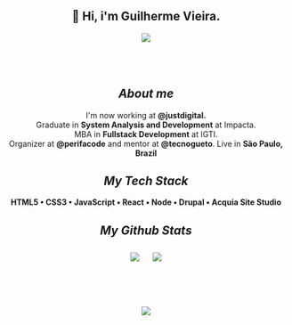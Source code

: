<div align="center">

  <h2>
    🌠 Hi, i'm Guilherme Vieira.
  </h2>

  <a href="https://twitter.com/gitlherme">
    <img src="https://img.shields.io/twitter/follow/gitlherme">
  </a>

  <br>
  <br>
  <br>
  <br>

  ## *About me*
  <p>
    I'm now working at <strong>@justdigital.</strong> <br>
    Graduate in <strong>System Analysis and Development</strong> at Impacta. <br>
    MBA in <strong>Fullstack Development</strong> at IGTI. <br>
    Organizer at <strong>@perifacode</strong> and mentor at <strong>@tecnogueto</strong>.
    Live in <strong> São Paulo, Brazil </strong>
  </p>

  ## *My Tech Stack*
  <strong> HTML5 • CSS3 • JavaScript • React • Node • Drupal • Acquia Site Studio </strong>

  ## *My Github Stats*
  <div>
    <img style="padding: 10px" src="https://github-readme-stats.vercel.app/api?username=gitlherme&show_icons=true&theme=tokyonight"/>
    <img style="padding: 10px" src="https://github-readme-stats.vercel.app/api/top-langs/?username=gitlherme&layout=compact&theme=tokyonight"/>
  </div>

  <br>
  <br>
  <br>
  <br>

  <div>
    <img align="center" src="https://media.giphy.com/media/J9lGBaHFbjZm0/source.gif">
  </div>

</div>